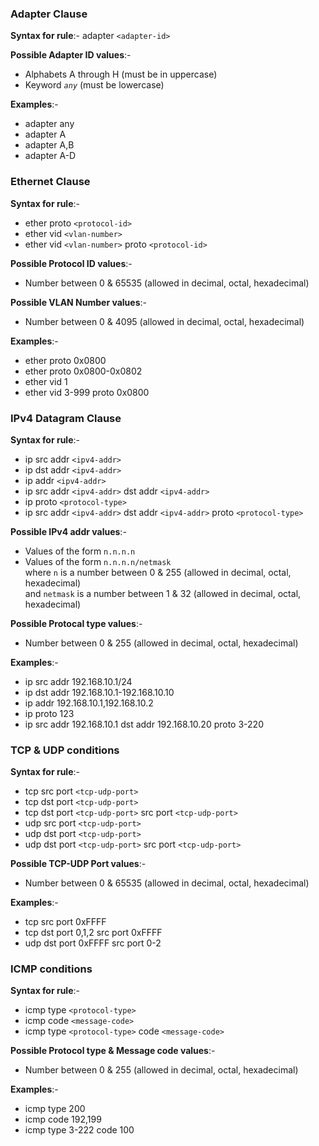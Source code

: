 ### Adapter Clause
**Syntax for rule**:- adapter `<adapter-id>`

**Possible Adapter ID values**:-
  - Alphabets A through H (must be in uppercase)
  - Keyword *`any`* (must be lowercase)

**Examples**:-
  - adapter any
  - adapter A
  - adapter A,B
  - adapter A-D


### Ethernet Clause
**Syntax for rule**:-
  - ether proto `<protocol-id>`
  - ether vid `<vlan-number>`
  - ether vid `<vlan-number>` proto `<protocol-id>`

**Possible Protocol ID values**:-
  - Number between 0 & 65535 (allowed in decimal, octal, hexadecimal)

**Possible VLAN Number values**:-
  - Number between 0 & 4095 (allowed in decimal, octal, hexadecimal)

**Examples**:-
  - ether proto 0x0800
  - ether proto 0x0800-0x0802
  - ether vid 1
  - ether vid 3-999 proto 0x0800


### IPv4 Datagram Clause
**Syntax for rule**:-
  - ip src addr `<ipv4-addr>`
  - ip dst addr `<ipv4-addr>`
  - ip addr `<ipv4-addr>`
  - ip src addr `<ipv4-addr>` dst addr `<ipv4-addr>`
  - ip proto `<protocol-type>`
  - ip src addr `<ipv4-addr>` dst addr `<ipv4-addr>` proto `<protocol-type>`

**Possible IPv4 addr values**:-
  - Values of the form `n.n.n.n`
  - Values of the form `n.n.n.n/netmask`\
  where `n` is a number between 0 & 255 (allowed in decimal, octal, hexadecimal)\
  and `netmask` is a number between 1 & 32 (allowed in decimal, octal, hexadecimal)

**Possible Protocal type values**:-
  - Number between 0 & 255 (allowed in decimal, octal, hexadecimal)

**Examples**:-
  - ip src addr 192.168.10.1/24
  - ip dst addr 192.168.10.1-192.168.10.10
  - ip addr 192.168.10.1,192.168.10.2
  - ip proto 123
  - ip src addr 192.168.10.1 dst addr 192.168.10.20 proto 3-220


### TCP & UDP conditions
**Syntax for rule**:-
  - tcp src port `<tcp-udp-port>`
  - tcp dst port `<tcp-udp-port>`
  - tcp dst port `<tcp-udp-port>` src port `<tcp-udp-port>`
  - udp src port `<tcp-udp-port>`
  - udp dst port `<tcp-udp-port>`
  - udp dst port `<tcp-udp-port>` src port `<tcp-udp-port>`

**Possible TCP-UDP Port values**:-
  - Number between 0 & 65535 (allowed in decimal, octal, hexadecimal)

**Examples**:-
  - tcp src port 0xFFFF
  - tcp dst port 0,1,2 src port 0xFFFF
  - udp dst port 0xFFFF src port 0-2


### ICMP conditions
**Syntax for rule**:-
  - icmp type `<protocol-type>`
  - icmp code `<message-code>`
  - icmp type `<protocol-type>` code `<message-code>`

**Possible Protocol type & Message code values**:-
  - Number between 0 & 255 (allowed in decimal, octal, hexadecimal)

**Examples**:-
  - icmp type 200
  - icmp code 192,199
  - icmp type 3-222 code 100